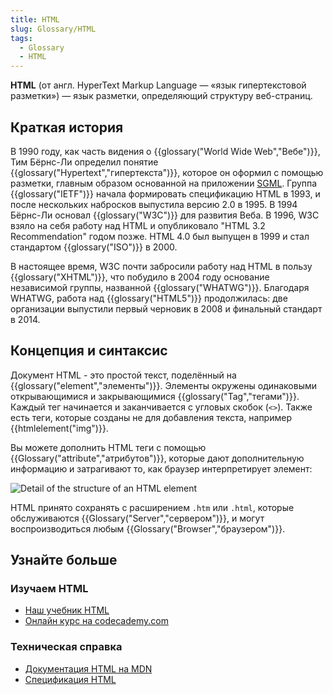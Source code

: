 ```yaml
---
title: HTML
slug: Glossary/HTML
tags:
  - Glossary
  - HTML
---
```


**HTML** (от англ. HyperText Markup Language — «язык гипертекстовой разметки») — язык разметки, определяющий структуру веб-страниц.

## Краткая история

В 1990 году, как часть видения о {{glossary("World Wide Web","Вебе")}}, Тим Бёрнс-Ли определил понятие {{glossary("Hypertext","гипертекста")}}, которое он оформил с помощью разметки, главным образом основанной на приложении [SGML](/ru/docs/Glossary/SGML). Группа {{glossary("IETF")}} начала формировать спецификацию HTML в 1993, и после нескольких набросков выпустила версию 2.0 в 1995. В 1994 Бёрнс-Ли основал {{glossary("W3C")}} для развития Веба. В 1996, W3C взяло на себя работу над HTML и опубликовало "HTML 3.2 Recommendation" годом позже. HTML 4.0 был выпущен в 1999 и стал стандартом {{glossary("ISO")}} в 2000.

В настоящее время, W3C почти забросили работу над HTML в пользу {{glossary("XHTML")}}, что побудило в 2004 году основание независимой группы, названной {{glossary("WHATWG")}}. Благодаря WHATWG, работа над {{glossary("HTML5")}} продолжилась: две организации выпустили первый черновик в 2008 и финальный стандарт в 2014.

## Концепция и синтаксис

Документ HTML - это простой текст, поделённый на {{glossary("element","элементы")}}. Элементы окружены одинаковыми открывающимися и закрывающимися {{glossary("Tag","тегами")}}. Каждый тег начинается и заканчивается с угловых скобок (`<>`). Также есть теги, которые созданы не для добавления текста, например {{htmlelement("img")}}.

Вы можете дополнить HTML теги с помощью {{Glossary("attribute","атрибутов")}}, которые дают дополнительную информацию и затрагивают то, как браузер интерпретирует элемент:

![Detail of the structure of an HTML element](anatomy-of-an-html-element.png)

HTML принято сохранять с расширением `.htm` или `.html`, которые обслуживаются {{Glossary("Server","сервером")}}, и могут воспроизводиться любым {{Glossary("Browser","браузером")}}.

## Узнайте больше

### Изучаем HTML

- [Наш учебник HTML](/ru/docs/Learn/HTML)
- [Онлайн курс на codecademy.com](https://www.codecademy.com/learn/learn-html)

### Техническая справка

- [Документация HTML на MDN](/ru/docs/Web/HTML)
- [Спецификация HTML](http://www.w3.org/TR/html5/)
